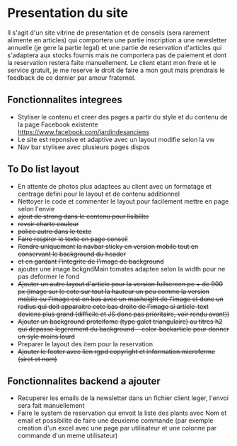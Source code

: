 # Presentation du site

Il s'agit d'un site vitrine de presentation et de conseils (sera rarement alimente en articles) qui comportera une partie inscription a une newsletter annuelle (je gere la partie legal) et une partie de reservation d'articles qui s'adaptera aux stocks fournis mais ne comportera pas de paiement et dont la reservation restera faite manuellement.
Le client etant mon frere et le service gratuit, je me reserve le droit de faire a mon gout mais prendrais le feedback de ce dernier par amour fraternel.

## Fonctionnalites integrees

* Styliser le contenu et creer des pages a partir du style et du contenu de la page Facebook existente https://www.facebook.com/jardindesanciens
* Le site est reponsive et adaptive avec un layout modifie selon la vw
* Nav bar stylisee avec plusieurs pages dispos

## To Do list layout

* En attente de photos plus adaptees au client avec un formatage et centrage defini pour le layout et de contenu additionnel
* Nettoyer le code et commenter le layout pour facilement mettre en page selon l'envie
* ~~ajout de strong dans le contenu pour lisibilite~~
* ~~revoir charte couleur~~ 
* ~~police autre dans le texte~~
* ~~Faire respirer le texte en page conseil~~
* ~~Rendre uniquement la navbar sticky en version mobile tout en conservant le background du header~~
* ~~et en gardant l'integrite de l'image de background~~
* ajouter une image bckgndMain tomates adaptee selon la width pour ne pas deformer le fond
* ~~Ajouter un autre layout d'article pour la version fullscreen pc + de 900 px (image sur le cote sur tout la hauteur un peu comme la version mobile ou l'image est en bas avec un maxheight de l'image et donc un radius qui doit apparaitre cote bas droite de l'image si article-text deviens plus grand (difficile et JS donc pas prioritaire, voir rendu avant))~~
* ~~Ajouter un background proteifome (type galet triangulaire) au titres h2 qui depasse legerement du background --color-backarticle pour donner un syle moins lourd~~
* Preparer le layout des item pour la reservation
* ~~Ajouter le footer avec lien rgpd copyright et information microferme (siret et nom)~~

## Fonctionnalites backend a ajouter

* Recuperer les emails de la newsletter dans un fichier client leger, l'envoi sera fait manuellement
* Faire le system de reservation qui envoit la liste des plants avec Nom et email et possibilite de faire une deuxieme commande (par exemple creation d'un excel avec une page par utilisateur et une colonne par commande d'un meme utilisateur)